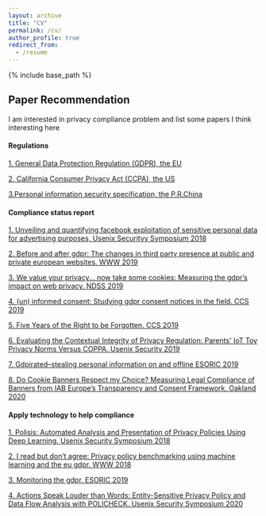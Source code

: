 ```yaml
---
layout: archive
title: "CV"
permalink: /cv/
author_profile: true
redirect_from:
  - /resume
---
```


{% include base_path %}

## Paper Recommendation

I am interested in privacy compliance problem and list some papers I think interesting here

#### Regulations

[1. General Data Protection Regulation (GDPR), the EU]( <https://gdpr-info.eu/>)

[2. California Consumer Privacy Act (CCPA), the US](<https://oag.ca.gov/privacy/ccpa>)

[3.Personal information security specification, the P.R.China](https://www.tc260.org.cn/upload/2018-01-24/1516799764389090333.pdf)

#### Compliance status report

[1. Unveiling and quantifying facebook exploitation of sensitive personal data for advertising purposes, Usenix Securityy Symposium 2018](https://www.usenix.org/conference/usenixsecurity18/presentation/cabanas)

[2. Before and after gdpr: The changes in third party presence at public and private european websites. WWW 2019]( https://doi.org/10.1145/3308558.3313524)

[3. We value your privacy... now take some cookies: Measuring the gdpr’s impact on web privacy. NDSS 2019](https://www.ndss-symposium.org/ndss-paper/we-value-your-privacy-now-take-some-cookies-measuring-the-gdprs-impact-on-web-privacy/)

[4. (un) informed consent: Studying gdpr consent notices in the field. CCS 2019](https://doi.org/10.1145/3319535.3354212)

[5. Five Years of the Right to be Forgotten. CCS 2019]( https://doi.org/10.1145/3319535.3354208)

[6. Evaluating the Contextual Integrity of Privacy Regulation: Parents' IoT Toy Privacy Norms Versus COPPA. Usenix Security 2019](https://www.usenix.org/conference/usenixsecurity19/presentation/apthorpe)

[7. Gdpirated–stealing personal information on and offline ESORIC 2019](https://doi.org/10.1007/978-3-030-29962-0_18)

[8. Do Cookie Banners Respect my Choice? Measuring Legal Compliance of Banners from IAB Europe’s Transparency and Consent Framework. Oakland 2020](https://arxiv.org/pdf/1911.09964)

#### Apply technology to help compliance

[1. Polisis: Automated Analysis and Presentation of Privacy Policies Using Deep Learning. Usenix Security Symposium 2018](https://www.usenix.org/conference/usenixsecurity18/presentation/harkous)

[2. I read but don’t agree: Privacy policy benchmarking using machine learning and the eu gdpr. WWW 2018]( https://doi.org/10.1145/3184558.3186969)

[3. Monitoring the gdpr. ESORIC 2019](https://doi.org/10.1007/978-3-030-29959-0_33)

[4. Actions Speak Louder than Words: Entity-Sensitive Privacy Policy and Data Flow Analysis with POLICHECK. Usenix Security Symposium 2020](<https://www.usenix.org/conference/usenixsecurity20/presentation/andow>)


